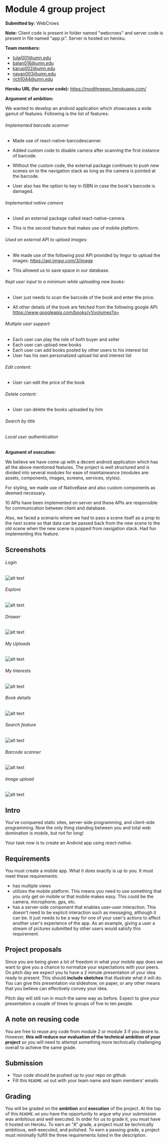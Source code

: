 # Module 4 group project #

__Submitted by:__ WebCrows

__Note:__ Client code is present in folder named "webcrows" and server code is present in file named "app.js". Server is hosted on heroku.

__Team members:__
- tulaj001@umn.edu
- balan016@umn.edu
- karup002@umn.edu
- nayan003@umn.edu
- rich1044@umn.edu

__Heroku URL (for server code):__ https://modthreewc.herokuapp.com/

__Argument of ambition:__

We wanted to develop an android application which showcases a wide gamut of features. Following is the list of features: 

###### Implemented barcode scanner 
   - Made use of react-native-barcodescanner.

   - Added custom code to disable camera after scanning the first instance of barcode.

   - Without the custom code, the external package continues to push new scenes on to the navigation stack as long as the camera is pointed at the barcode.

   - User also has the option to key in ISBN in case the book's barcode is damaged.

###### Implemented native camera
   - Used an external package called react-native-camera.

   - This is the second feature that makes use of mobile platform.
   
###### Used an external API to upload images:
   - We made use of the following post API provided by Imgur to upload the images: https://api.imgur.com/3/image 
   
   - This allowed us to save space in our database.
   
###### Kept user input to a minimum while uploading new books:
   - User just needs to scan the barcode of the book and enter the price.
      
   - All other details of the book are fetched from the following google API: https://www.googleapis.com/books/v1/volumes?q=<ISBN>
   
###### Multiple user support: 

   - Each user can play the role of both buyer and seller
   - Each user can upload new books 
   - Each user can add books posted by other users to his interest list 
   - User has his own personalized upload list and interest list 

###### Edit content:
   - User can edit the price of the book
   
###### Delete content:
   - User can delete the books uploaded by him 

###### Search by title

###### Local user authentication

__Argument of execution:__

We believe we have come up with a decent android application which has all the above mentioned features. The project is well structured and is divided into several modules for ease of maintaineance (modules are: assets, components, images, screens, services, styles). 

For styling, we made use of NativeBase and also custom components as deemed necessary. 

10 APIs have been implemented on server and these APIs are responsible for communication between client and database. 

Also, we faced a scenario where we had to pass a scene itself as a prop to the next scene so that data can be passed back from the new scene to the old scene when the new scene is popped from navigation stack. Had fun implementing this feature. 

## Screenshots ##

###### Login 
![alt text](https://github.com/umn-5117-f16/module-4-group-project-webcrows/blob/master/login.jpeg "Login")

###### Explore 
![alt text](https://github.com/umn-5117-f16/module-4-group-project-webcrows/blob/master/explore.jpeg "Explore")

###### Drawer
![alt text](https://github.com/umn-5117-f16/module-4-group-project-webcrows/blob/master/drawer.jpeg "Drawer")

###### My Uploads 
![alt text](https://github.com/umn-5117-f16/module-4-group-project-webcrows/blob/master/my_uploads.jpeg "My Uploads")

###### My Interests
![alt text](https://github.com/umn-5117-f16/module-4-group-project-webcrows/blob/master/my_interests.jpeg "My Interests")

###### Book details
![alt text](https://github.com/umn-5117-f16/module-4-group-project-webcrows/blob/master/book_details.jpeg "Book details")

###### Search feature 
![alt text](https://github.com/umn-5117-f16/module-4-group-project-webcrows/blob/master/search_feature.jpeg "Search")

###### Barcode scanner
![alt text](https://github.com/umn-5117-f16/module-4-group-project-webcrows/blob/master/barcode_s.jpeg "Barcode scanner")

###### Image upload
![alt text](https://github.com/umn-5117-f16/module-4-group-project-webcrows/blob/master/img_upload.jpeg "Image upload")

## Intro ##
You've conquered static sites, server-side programming, and client-side
programming. Now the only thing standing between you and total web domination
is _mobile_, but not for long!

Your task now is to create an Android app using _react-native_.

## Requirements ##
You must create a mobile app. What it does exactly is up to you. It must meet
these requirements:

- has multiple views
- utilizes the mobile platform. This means you need to use something
  that you only get on mobile or that mobile makes easy. This could be the
  camera, microphone, gps, etc.
- has a server-side component that enables user-user interaction. This doesn't
  need to be explicit interaction such as messaging, although it can be. It
  just needs to be a way for one of your user's actions to affect another
  user's experience of the app. As an example, giving a user a stream of
  pictures submitted by other users would satisfy this requirement.

## Project proposals ##
Since you are being given a lot of freedom in what your mobile app does we want
to give you a chance to normalize your expectations with your peers. On pitch
day we expect you to have a 2 minute presentation of your idea ready to
present. This should __include sketches__ that illustrate what it will do.
You can give this presentation via slideshow, on paper, or any other means that
you believe can effectively convey your idea.

Pitch day will still run in much the same way as before. Expect to give your
presentation a couple of times to groups of five to ten people.

## A note on reusing code ##
You are free to reuse any code from module 2 or module 3 if you desire to.
However, __this will reduce our evaluation of the technical ambition of your
project__ so you will need to attempt something more technically challenging
overall to achieve the same grade.

## Submission ##
- Your code should be pushed up to your repo on github
- Fill this `README.md` out with your team name and team members' emails

## Grading ##
You will be graded on the __ambition__ and __execution__ of the project. At the
top of this `README.md` you have the opportunity to argue why your submission
was ambitious and well executed. In order for us to grade it, you must have it
hosted on Heroku. To earn an "A" grade, a project must be technically
ambitious, well-executed, and polished. To earn a passing grade, a project must
minimally fulfill the three requirements listed in the description.
